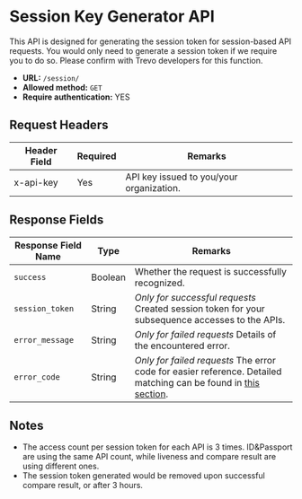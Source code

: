 # Session Key Generator API
This API is designed for generating the session token for session-based API requests. You would only need to generate a session token if we require you to do so. Please confirm with Trevo developers for this function.

- **URL:** `/session/`
- **Allowed method:** `GET`
- **Require authentication:** YES

## Request Headers
| Header Field | Required | Remarks                                  |
|--------------|----------|------------------------------------------|
| x-api-key    | Yes      | API key issued to you/your organization. |

## Response Fields
| Response Field Name | Type     | Remarks                                            |
|----------------------|----------|----------------------------------------------------|
| `success`            | Boolean  | Whether the request is successfully recognized.   |
| `session_token`      | String   | *Only for successful requests* Created session token for your subsequence accesses to the APIs. |
| `error_message`      | String   | *Only for failed requests* Details of the encountered error. |
| `error_code`         | String   | *Only for failed requests* The error code for easier reference. Detailed matching can be found in [this section](#list-of-error-messages-and-error-codes). |

## Notes
* The access count per session token for each API is 3 times. ID&Passport are using the same API count, while liveness and compare result are using different ones.
* The session token generated would be removed upon successful compare result, or after 3 hours.